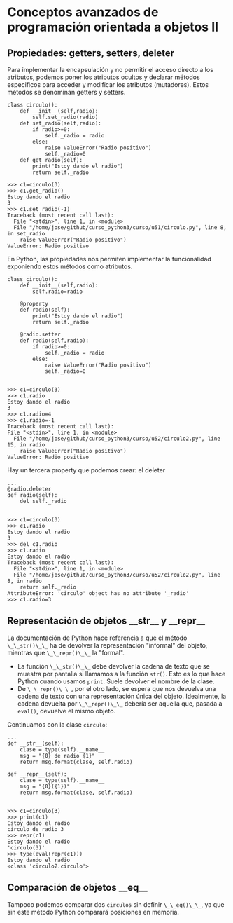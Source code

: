 # Conceptos avanzados de programación orientada a objetos II


## Propiedades: getters, setters, deleter

Para implementar la encapsulación y no permitir el acceso directo a los atributos, podemos poner los atributos ocultos y declarar métodos especificos para acceder y modificar los atributos (mutadores). Estos métodos se denominan getters y setters.

	class circulo():
		def __init__(self,radio):
			self.set_radio(radio)
		def set_radio(self,radio):
			if radio>=0:
				self._radio = radio
			else:
				raise ValueError("Radio positivo")
				self._radio=0
		def get_radio(self):
			print("Estoy dando el radio")
			return self._radio

	>>> c1=circulo(3)
	>>> c1.get_radio()
	Estoy dando el radio
	3
	>>> c1.set_radio(-1)
	Traceback (most recent call last):
	  File "<stdin>", line 1, in <module>
	  File "/home/jose/github/curso_python3/curso/u51/circulo.py", line 8, in set_radio
	    raise ValueError("Radio positivo")
	ValueError: Radio positivo

En Python, las propiedades nos permiten implementar la funcionalidad exponiendo estos métodos como atributos.

	class circulo():
		def __init__(self,radio):
			self.radio=radio
		
		@property
		def radio(self):
			print("Estoy dando el radio")
			return self._radio	

		@radio.setter
		def radio(self,radio):
			if radio>=0:
				self._radio = radio
			else:
				raise ValueError("Radio positivo")
				self._radio=0


	>>> c1=circulo(3)
	>>> c1.radio
	Estoy dando el radio
	3
	>>> c1.radio=4
	>>> c1.radio=-1
	Traceback (most recent call last):
  	File "<stdin>", line 1, in <module>
	  File "/home/jose/github/curso_python3/curso/u52/circulo2.py", line 15, in radio
	    raise ValueError("Radio positivo")
	ValueError: Radio positivo

Hay un tercera property que podemos crear: el deleter

	...
	@radio.deleter
	def radio(self):
		del self._radio


	>>> c1=circulo(3)
	>>> c1.radio
	Estoy dando el radio
	3
	>>> del c1.radio
	>>> c1.radio
	Estoy dando el radio
	Traceback (most recent call last):
	  File "<stdin>", line 1, in <module>
	  File "/home/jose/github/curso_python3/curso/u52/circulo2.py", line 8, in radio
	    return self._radio
	AttributeError: 'circulo' object has no attribute '_radio'
	>>> c1.radio=3

## Representación de objetos \_\_str\_\_ y \_\_repr\_\_

La documentación de Python hace referencia a que el método `\_\_str()\_\_` ha de devolver la representación "informal" del objeto, mientras que `\_\_repr()\_\_` la "formal".

* La función `\_\_str()\_\_` debe devolver la cadena de texto que se muestra por pantalla si llamamos a la función `str()`. Esto es lo que hace Python cuando usamos `print`. Suele devolver el nombre de la clase.
* De `\_\_repr()\_\_`, por el otro lado, se espera que nos devuelva una cadena de texto con una representación única del objeto. Idealmente, la cadena devuelta por `\_\_repr()\_\_` debería ser aquella que, pasada a `eval()`, devuelve el mismo objeto.

Continuamos con la clase `circulo`:

	...
	def __str__(self):
		clase = type(self).__name__
		msg = "{0} de radio {1}"
		return msg.format(clase, self.radio)

	def __repr__(self):
		clase = type(self).__name__
		msg = "{0}({1})"
		return msg.format(clase, self.radio)


	>>> c1=circulo(3)
	>>> print(c1)
	Estoy dando el radio
	circulo de radio 3
	>>> repr(c1)
	Estoy dando el radio
	'circulo(3)'
	>>> type(eval(repr(c1)))
	Estoy dando el radio
	<class 'circulo2.circulo'>

## Comparación de objetos \_\_eq\_\_

Tampoco podemos comparar dos `circulos` sin definir `\_\_eq()\_\_`, ya que sin este método Python comparará posiciones en memoria.


